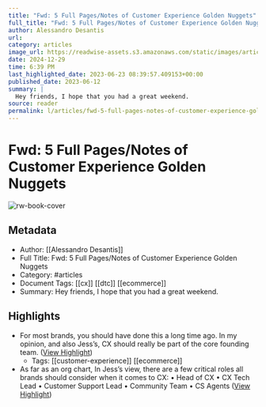 ```yaml
---
title: "Fwd: 5 Full Pages/Notes of Customer Experience Golden Nuggets"
full_title: "Fwd: 5 Full Pages/Notes of Customer Experience Golden Nuggets"
author: Alessandro Desantis
url: 
category: articles
image_url: https://readwise-assets.s3.amazonaws.com/static/images/article0.00998d930354.png
date: 2024-12-29
time: 6:39 PM
last_highlighted_date: 2023-06-23 08:39:57.409153+00:00
published_date: 2023-06-12
summary: |
  Hey friends, I hope that you had a great weekend.
source: reader
permalink: l/articles/fwd-5-full-pages-notes-of-customer-experience-golden-nuggets
---
```

# Fwd: 5 Full Pages/Notes of Customer Experience Golden Nuggets

![rw-book-cover](https://readwise-assets.s3.amazonaws.com/static/images/article0.00998d930354.png)

## Metadata
- Author: [[Alessandro Desantis]]
- Full Title: Fwd: 5 Full Pages/Notes of Customer Experience Golden Nuggets
- Category: #articles
- Document Tags: [[cx]] [[dtc]] [[ecommerce]] 
- Summary: Hey friends, I hope that you had a great weekend.

## Highlights
- For most brands, you should have done this a long time ago. In my opinion, and also Jess’s, CX should really be part of the core founding team. ([View Highlight](https://read.readwise.io/read/01h3kphpn0ge39c2j4gnsgd1av))
    - Tags: [[customer-experience]] [[ecommerce]] 
- As far as an org chart, In Jess’s view, there are a few critical roles all brands should consider when it comes to CX:
  • Head of CX
  • CX Tech Lead
  • Customer Support Lead
  • Community Team
  • CS Agents ([View Highlight](https://read.readwise.io/read/01h3kphyx3bvgpndg7j9qr2z4e))



